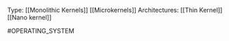
Type:
[[Monolithic Kernels]]
[[Microkernels]]
Architectures:
[[Thin Kernel]]
[[Nano kernel]]

#OPERATING_SYSTEM